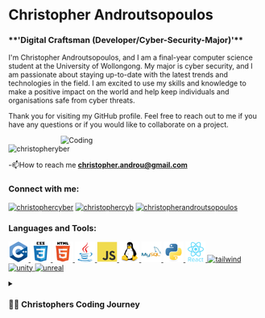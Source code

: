 <h1>Christopher Androutsopoulos</h1>
<h3>**'Digital Craftsman (Developer/Cyber-Security-Major)'**</h3>
<p>I'm Christopher Androutsopoulos, and I am a final-year computer science student at the University of Wollongong. My major is cyber security, and I am passionate about staying up-to-date with the latest trends and technologies in the field. I am excited to use my skills and knowledge to make a positive impact on the world and help keep individuals and organisations safe from cyber threats.</p>  
 
<p>Thank you for visiting my GitHub profile. Feel free to reach out to me if you have any questions or if you would like to collaborate on a project. </p>

<img align="right" alt="Coding" width="400" src="https://i.pinimg.com/originals/15/e7/e3/15e7e300166c962d3b8a22f60b5cac9e.gif">
<p align="left"> <img src="https://komarev.com/ghpvc/?username=christopheryber&label=Profile%20views&color=0e75b6&style=flat" alt="christopheryber" /> </p>

-📫How to reach me **christopher.androu@gmail.com**

<h3 align="left">Connect with me:</h3>
<p align="left">
<a href="https://stackoverflow.com/users/christophercyber" target="blank"><img align="center" src="https://raw.githubusercontent.com/rahuldkjain/github-profile-readme-generator/master/src/images/icons/Social/stack-overflow.svg" alt="christophercyber" height="30" width="40" /></a>
<a href="https://codesandbox.com/christophercyb" target="blank"><img align="center" src="https://raw.githubusercontent.com/rahuldkjain/github-profile-readme-generator/master/src/images/icons/Social/codesandbox.svg" alt="christophercyb" height="30" width="40" /></a>
<a href="https://instagram.com/christopherandroutsopoulos" target="blank"><img align="center" src="https://raw.githubusercontent.com/rahuldkjain/github-profile-readme-generator/master/src/images/icons/Social/instagram.svg" alt="christopherandroutsopoulos" height="30" width="40" /></a>
</p>

<h3 align="left">Languages and Tools:</h3>
<p align="left"> <a href="https://www.w3schools.com/cpp/" target="_blank" rel="noreferrer"> <img src="https://raw.githubusercontent.com/devicons/devicon/master/icons/cplusplus/cplusplus-original.svg" alt="cplusplus" width="40" height="40"/> </a> <a href="https://www.w3schools.com/css/" target="_blank" rel="noreferrer"> <img src="https://raw.githubusercontent.com/devicons/devicon/master/icons/css3/css3-original-wordmark.svg" alt="css3" width="40" height="40"/> </a> <a href="https://www.w3.org/html/" target="_blank" rel="noreferrer"> <img src="https://raw.githubusercontent.com/devicons/devicon/master/icons/html5/html5-original-wordmark.svg" alt="html5" width="40" height="40"/> </a> <a href="https://www.java.com" target="_blank" rel="noreferrer"> <img src="https://raw.githubusercontent.com/devicons/devicon/master/icons/java/java-original.svg" alt="java" width="40" height="40"/> </a> <a href="https://developer.mozilla.org/en-US/docs/Web/JavaScript" target="_blank" rel="noreferrer"> <img src="https://raw.githubusercontent.com/devicons/devicon/master/icons/javascript/javascript-original.svg" alt="javascript" width="40" height="40"/> </a> <a href="https://www.linux.org/" target="_blank" rel="noreferrer"> <img src="https://raw.githubusercontent.com/devicons/devicon/master/icons/linux/linux-original.svg" alt="linux" width="40" height="40"/> </a> <a href="https://www.mysql.com/" target="_blank" rel="noreferrer"> <img src="https://raw.githubusercontent.com/devicons/devicon/master/icons/mysql/mysql-original-wordmark.svg" alt="mysql" width="40" height="40"/> </a> <a href="https://www.python.org" target="_blank" rel="noreferrer"> <img src="https://raw.githubusercontent.com/devicons/devicon/master/icons/python/python-original.svg" alt="python" width="40" height="40"/> </a> <a href="https://reactjs.org/" target="_blank" rel="noreferrer"> <img src="https://raw.githubusercontent.com/devicons/devicon/master/icons/react/react-original-wordmark.svg" alt="react" width="40" height="40"/> </a> <a href="https://tailwindcss.com/" target="_blank" rel="noreferrer"> <img src="https://www.vectorlogo.zone/logos/tailwindcss/tailwindcss-icon.svg" alt="tailwind" width="40" height="40"/> </a> <a href="https://unity.com/" target="_blank" rel="noreferrer"> <img src="https://www.vectorlogo.zone/logos/unity3d/unity3d-icon.svg" alt="unity" width="40" height="40"/> </a> <a href="https://unrealengine.com/" target="_blank" rel="noreferrer"> <img src="https://raw.githubusercontent.com/kenangundogan/fontisto/036b7eca71aab1bef8e6a0518f7329f13ed62f6b/icons/svg/brand/unreal-engine.svg" alt="unreal" width="40" height="40"/> </a> </p>

<details>
<summary><h3>👨‍💻 Christophers Coding Journey</h3></summary>
As a final-year student in Computer Science, I am excited to bring my strong foundation in programming and technical problem-solving to a challenging and dynamic role in the tech industry. My passion for technology began early in my studies, where I excelled in courses covering a wide range of topics, from algorithms and data structures to cyber security and programming. In addition to my academic achievements I am a proactive and hardworking individual who is eager to learn and contribute to a team.
